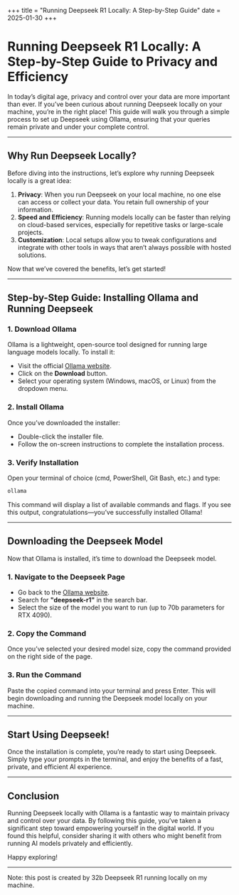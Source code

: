 +++
title = "Running Deepseek R1 Locally: A Step-by-Step Guide"
date = 2025-01-30
+++

# Running Deepseek R1 Locally: A Step-by-Step Guide to Privacy and Efficiency

In today’s digital age, privacy and control over your data are more important than ever. If you’ve been curious about running Deepseek locally on your machine, you’re in the right place! This guide will walk you through a simple process to set up Deepseek using Ollama, ensuring that your queries remain private and under your complete control.

---

## Why Run Deepseek Locally?

Before diving into the instructions, let’s explore why running Deepseek locally is a great idea:

1. **Privacy**: When you run Deepseek on your local machine, no one else can access or collect your data. You retain full ownership of your information.
2. **Speed and Efficiency**: Running models locally can be faster than relying on cloud-based services, especially for repetitive tasks or large-scale projects.
3. **Customization**: Local setups allow you to tweak configurations and integrate with other tools in ways that aren’t always possible with hosted solutions.

Now that we’ve covered the benefits, let’s get started!

---

## Step-by-Step Guide: Installing Ollama and Running Deepseek

### 1. Download Ollama
Ollama is a lightweight, open-source tool designed for running large language models locally. To install it:

- Visit the official [Ollama website](https://ollama.ai/).
- Click on the **Download** button.
- Select your operating system (Windows, macOS, or Linux) from the dropdown menu.

### 2. Install Ollama
Once you’ve downloaded the installer:
- Double-click the installer file.
- Follow the on-screen instructions to complete the installation process.

### 3. Verify Installation
Open your terminal of choice (cmd, PowerShell, Git Bash, etc.) and type:

```bash
ollama
```

This command will display a list of available commands and flags. If you see this output, congratulations—you’ve successfully installed Ollama!

---

## Downloading the Deepseek Model

Now that Ollama is installed, it’s time to download the Deepseek model.

### 1. Navigate to the Deepseek Page
- Go back to the [Ollama website](https://ollama.ai/).
- Search for **"deepseek-r1"** in the search bar.
- Select the size of the model you want to run (up to 70b parameters for RTX 4090).

### 2. Copy the Command
Once you’ve selected your desired model size, copy the command provided on the right side of the page.

### 3. Run the Command
Paste the copied command into your terminal and press Enter. This will begin downloading and running the Deepseek model locally on your machine.

---

## Start Using Deepseek!

Once the installation is complete, you’re ready to start using Deepseek. Simply type your prompts in the terminal, and enjoy the benefits of a fast, private, and efficient AI experience.

---

## Conclusion

Running Deepseek locally with Ollama is a fantastic way to maintain privacy and control over your data. By following this guide, you’ve taken a significant step toward empowering yourself in the digital world. If you found this helpful, consider sharing it with others who might benefit from running AI models privately and efficiently.

Happy exploring!

---

Note: this post is created by 32b Deepseek R1 running locally on my machine.